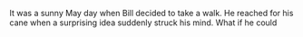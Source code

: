 It was a sunny May day when Bill decided to take a walk. He reached for his cane when a surprising idea suddenly struck his mind. What if he could
